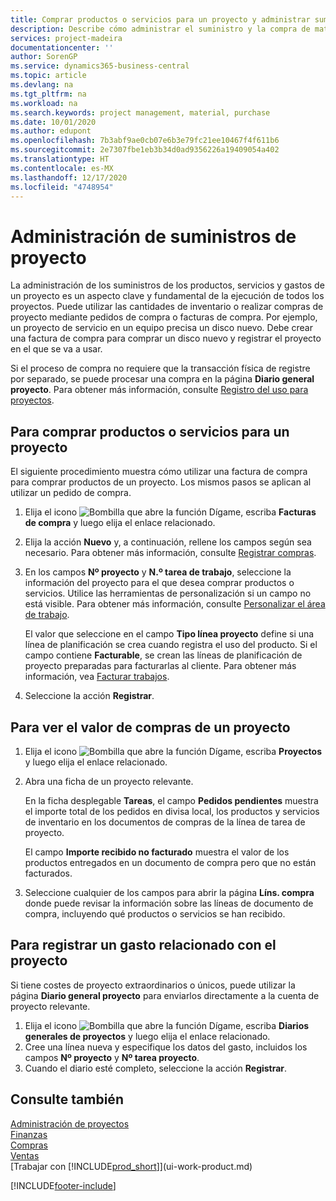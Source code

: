 ```yaml
---
title: Comprar productos o servicios para un proyecto y administrar suministros | Documentos de Microsoft
description: Describe cómo administrar el suministro y la compra de materiales y de servicios para los proyectos.
services: project-madeira
documentationcenter: ''
author: SorenGP
ms.service: dynamics365-business-central
ms.topic: article
ms.devlang: na
ms.tgt_pltfrm: na
ms.workload: na
ms.search.keywords: project management, material, purchase
ms.date: 10/01/2020
ms.author: edupont
ms.openlocfilehash: 7b3abf9ae0cb07e6b3e79fc21ee10467f4f611b6
ms.sourcegitcommit: 2e7307fbe1eb3b34d0ad9356226a19409054a402
ms.translationtype: HT
ms.contentlocale: es-MX
ms.lasthandoff: 12/17/2020
ms.locfileid: "4748954"
---
```

# <a name="manage-job-supplies"></a>Administración de suministros de proyecto
La administración de los suministros de los productos, servicios y gastos de un proyecto es un aspecto clave y fundamental de la ejecución de todos los proyectos. Puede utilizar las cantidades de inventario o realizar compras de proyecto mediante pedidos de compra o facturas de compra. Por ejemplo, un proyecto de servicio en un equipo precisa un disco nuevo. Debe crear una factura de compra para comprar un disco nuevo y registrar el proyecto en el que se va a usar.

Si el proceso de compra no requiere que la transacción física de registre por separado, se puede procesar una compra en la página **Diario general proyecto**. Para obtener más información, consulte [Registro del uso para proyectos](projects-how-record-job-usage.md).

## <a name="to-purchase-items-or-services-for-a-job"></a>Para comprar productos o servicios para un proyecto
El siguiente procedimiento muestra cómo utilizar una factura de compra para comprar productos de un proyecto. Los mismos pasos se aplican al utilizar un pedido de compra.  

1. Elija el icono ![Bombilla que abre la función Dígame](media/ui-search/search_small.png "Dígame qué desea hacer"), escriba **Facturas de compra** y luego elija el enlace relacionado.  
2. Elija la acción **Nuevo** y, a continuación, rellene los campos según sea necesario. Para obtener más información, consulte [Registrar compras](purchasing-how-record-purchases.md).
3. En los campos **Nº proyecto** y **N.º tarea de trabajo**, seleccione la información del proyecto para el que desea comprar productos o servicios. Utilice las herramientas de personalización si un campo no está visible. Para obtener más información, consulte [Personalizar el área de trabajo](ui-personalization-user.md).

    El valor que seleccione en el campo **Tipo línea proyecto** define si una línea de planificación se crea cuando registra el uso del producto. Si el campo contiene **Facturable**, se crean las líneas de planificación de proyecto preparadas para facturarlas al cliente. Para obtener más información, vea [Facturar trabajos](projects-how-invoice-jobs.md).
4. Seleccione la acción **Registrar**.

## <a name="to-view-the-value-of-purchases-for-a-job"></a>Para ver el valor de compras de un proyecto
1. Elija el icono ![Bombilla que abre la función Dígame](media/ui-search/search_small.png "Dígame qué desea hacer"), escriba **Proyectos** y luego elija el enlace relacionado.
2. Abra una ficha de un proyecto relevante.

    En la ficha desplegable **Tareas**, el campo **Pedidos pendientes** muestra el importe total de los pedidos en divisa local, los productos y servicios de inventario en los documentos de compras de la línea de tarea de proyecto.  

    El campo **Importe recibido no facturado** muestra el valor de los productos entregados en un documento de compra pero que no están facturados.  
3. Seleccione cualquier de los campos para abrir la página **Líns. compra** donde puede revisar la información sobre las líneas de documento de compra, incluyendo qué productos o servicios se han recibido.

## <a name="to-post-a-job-related-expense"></a>Para registrar un gasto relacionado con el proyecto
Si tiene costes de proyecto extraordinarios o únicos, puede utilizar la página **Diario general proyecto** para enviarlos directamente a la cuenta de proyecto relevante.

1. Elija el icono ![Bombilla que abre la función Dígame](media/ui-search/search_small.png "Dígame qué desea hacer"), escriba **Diarios generales de proyectos** y luego elija el enlace relacionado.  
2. Cree una línea nueva y especifique los datos del gasto, incluidos los campos **Nº proyecto** y **Nº tarea proyecto**.  
3. Cuando el diario esté completo, seleccione la acción **Registrar**.

## <a name="see-also"></a>Consulte también
[Administración de proyectos](projects-manage-projects.md)  
[Finanzas](finance.md)  
[Compras](purchasing-manage-purchasing.md)         
[Ventas](sales-manage-sales.md)      
[Trabajar con [!INCLUDE[prod_short](includes/prod_short.md)]](ui-work-product.md)  


[!INCLUDE[footer-include](includes/footer-banner.md)]